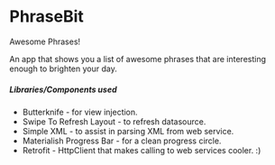 # PhraseBit
Awesome Phrases!

An app that shows you a list of awesome phrases that are interesting enough to brighten your day.

##### Libraries/Components used

* Butterknife - for view injection.
* Swipe To Refresh Layout - to refresh datasource.
* Simple XML - to assist in parsing XML from web service.
* Materialish Progress Bar - for a clean progress circle.
* Retrofit - HttpClient that makes calling to web services cooler. :) 

